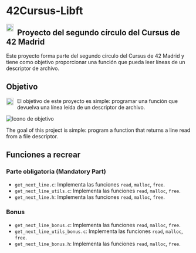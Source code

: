 # 42Cursus-Libft

<img src="https://cdn-icons-png.flaticon.com/512/317/317316.png" alt="Proyecto Icono" width="20px" align="left" style="margin-right: 10px">

## Proyecto del segundo círculo del Cursus de 42 Madrid

Este proyecto forma parte del segundo círculo del Cursus de 42 Madrid y tiene como objetivo proporcionar una función que pueda leer líneas de un descriptor de archivo.

## Objetivo

<img src="https://cdn-icons-png.flaticon.com/512/6737/6737832.png" alt="Icono de objetivo" width="20px" align="left" style="margin-right: 10px">

El objetivo de este proyecto es simple: programar una función que devuelva una línea leída de un descriptor de archivo.

![Icono de objetivo](https://cdn-icons-png.flaticon.com/512/6737/6737832.png)

The goal of this project is simple: program a function that returns a line read from a file descriptor.

## Funciones a recrear

### Parte obligatoria (Mandatory Part)

- `get_next_line.c`: Implementa las funciones `read`, `malloc`, `free`.
- `get_next_line_utils.c`: Implementa las funciones `read`, `malloc`, `free`.
- `get_next_line.h`: Implementa las funciones `read`, `malloc`, `free`.

### Bonus

- `get_next_line_bonus.c`: Implementa las funciones `read`, `malloc`, `free`.
- `get_next_line_utils_bonus.c`: Implementa las funciones `read`, `malloc`, `free`.
- `get_next_line_bonus.h`: Implementa las funciones `read`, `malloc`, `free`.

